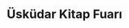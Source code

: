 ---
order: 2
title:  "Üsküdar Kitap Fuarı"
img: "/assets/images/slides/8.jpg"
mobile-img: "/assets/images/slides/8m.jpg"
href: "#"
target: "" # _blank
---